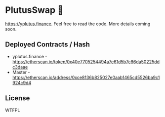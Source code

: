 # PlutusSwap 🍣

https://yplutus.finance. Feel free to read the code. More details coming soon.

## Deployed Contracts / Hash

- yplutus.finance - https://etherscan.io/token/0x40e7705254494a7e61d5b7c86da50225ddc3daae
- Master - https://etherscan.io/address/0xce8136b825027e0aab1465cd5526ba9c1924c9d4

## License

WTFPL